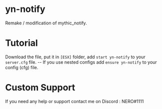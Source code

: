 # yn-notify
Remake / modification of mythic_notify. 

# Tutorial
Download the file, put it in `[ESX]` folder,
add `start yn-notify` to your `server.cfg` file.
-- If you use nested configs add `ensure yn-notify` to your config (cfg) file.

# Custom Support
If you need any help or support contact me on Discord : NERO#1111
